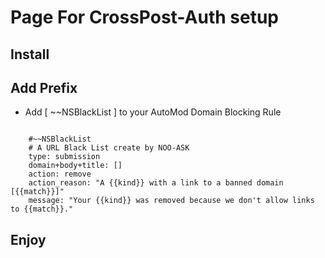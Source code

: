 # Page For CrossPost-Auth setup


## Install

## Add Prefix
- Add [ ~~NSBlackList ] to your AutoMod Domain Blocking Rule
```

    #~~NSBlackList
    # A URL Black List create by NOO-ASK
    type: submission
    domain+body+title: []
    action: remove
    action_reason: "A {{kind}} with a link to a banned domain [{{match}}]"
    message: "Your {{kind}} was removed because we don't allow links to {{match}}."

```

## Enjoy
